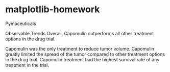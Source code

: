 # matplotlib-homework
Pymaceuticals

Observable Trends
Overall, Capomulin outperforms all other treatment options in the drug trial.

Capomulin was the only treatment to reduce tumor volume. 
Capomulin greatly limited the spread of the tumor compared to other treatment options in the drug trial.
Capomulin treatment had the highest survival rate of any treatment in the trial.

